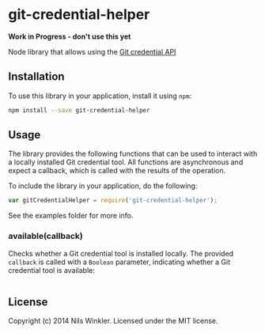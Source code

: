 git-credential-helper
=====================

**Work in Progress - don't use this yet**

Node library that allows using the [Git credential API](http://git-scm.com/docs/git-credential)

## Installation

To use this library in your application, install it using `npm`:

```bash
npm install --save git-credential-helper
```

## Usage

The library provides the following functions that can be used to interact with a locally installed Git credential tool.
All functions are asynchronous and expect a callback, which is called with the results of the operation.

To include the library in your application, do the following:

```javascript
var gitCredentialHelper = require('git-credential-helper');
```

See the examples folder for more info.

### available(callback)

Checks whether a Git credential tool is installed locally. The provided `callback` is called with a `Boolean` parameter,
indicating whether a Git credential tool is available:

```javascript

```

## License
Copyright (c) 2014 Nils Winkler. Licensed under the MIT license.
